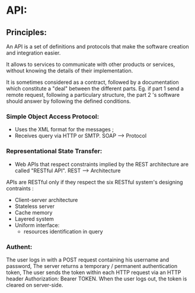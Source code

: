 # API:

## Principles:

An API is a set of definitions and protocols that make the software creation and integration easier.

It allows to services to communicate with other products or services, without knowing the details of their implementation.

It is sometimes considered as a contract, followed by a documentation which constitute a "deal" between the different parts. 
Eg. if part 1 send a remote request, following a particulary structure, the part 2 's software should answer by following the defined conditions.

### Simple Object Access Protocol: 
- Uses the XML format for the messages ; 
- Receives query via HTTP or SMTP.
SOAP --> Protocol

### Representational State Transfer: 
- Web APIs that respect constraints implied by the REST architecture are called "RESTful API".
REST --> Architecture

APIs are RESTful only if they respect the six RESTful system's designing contraints :
- Client-server architecture
- Stateless server
- Cache memory
- Layered system
- Uniform interface:
  - resources identification in query 

### Authent: 

The user logs in with a POST request containing his username and password,
The server returns a temporary / permanent authentication token,
The user sends the token within each HTTP request via an HTTP header Authorization: Bearer TOKEN.
When the user logs out, the token is cleared on server-side. 